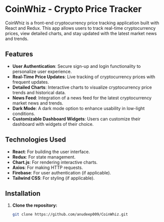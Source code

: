 # CoinWhiz - Crypto Price Tracker

CoinWhiz is a front-end cryptocurrency price tracking application built with React and Redux. This app allows users to track real-time cryptocurrency prices, view detailed charts, and stay updated with the latest market news and trends.

## Features

- **User Authentication**: Secure sign-up and login functionality to personalize user experience.
- **Real-Time Price Updates**: Live tracking of cryptocurrency prices with frequent updates.
- **Detailed Charts**: Interactive charts to visualize cryptocurrency price trends and historical data.
- **News Feed**: Integration of a news feed for the latest cryptocurrency market news and trends.
- **Dark Mode**: A dark mode option to enhance usability in low-light conditions.
- **Customizable Dashboard Widgets**: Users can customize their dashboard with widgets of their choice.

## Technologies Used

- **React**: For building the user interface.
- **Redux**: For state management.
- **Chart.js**: For rendering interactive charts.
- **Axios**: For making HTTP requests.
- **Firebase**: For user authentication (if applicable).
- **Tailwind CSS**: For styling (if applicable).

## Installation

1. **Clone the repository:**

   ```bash
   git clone https://github.com/anudeep009/CoinWhiz.git
